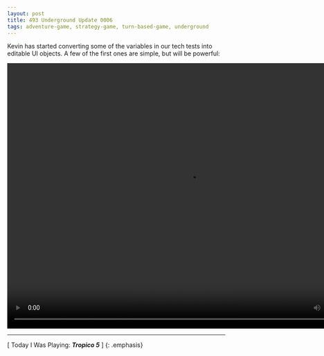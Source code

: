 ```yaml
---
layout: post
title: 493 Underground Update 0006
tags: adventure-game, strategy-game, turn-based-game, underground
---
```

Kevin has started converting some of the variables in our tech tests into editable UI objects.  A few of the first ones are simple, but will be powerful:

<video class="img-contain" width="836" height="612" controls>
  <source src="/img/games/493_Underground_Update_0006.mov" type="video/mp4">
  Your browser does not support the video tag.
</video>

---

[ Today I Was Playing: ***Tropico 5*** ]
{: .emphasis}